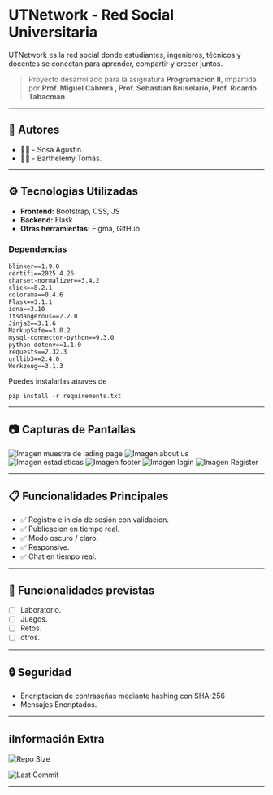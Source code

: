 # UTNetwork - Red Social Universitaria
UTNetwork es la red social donde estudiantes, ingenieros, técnicos y docentes se conectan para aprender, compartir y crecer juntos.
> Proyecto desarrollado para la asignatura **Programacion II**, impartida por **Prof. Miguel Cabrera , Prof. Sebastian Bruselario, Prof. Ricardo Tabacman**.

---

## 👥 Autores
- 👩‍💻 - Sosa Agustin.
- 👩‍💻 - Barthelemy Tomás.

---

## ⚙️ Tecnologias Utilizadas

- **Frontend:** Bootstrap, CSS, JS
- **Backend:** Flask
- **Otras herramientas:** Figma, GitHub
### Dependencias
```
blinker==1.9.0
certifi==2025.4.26
charset-normalizer==3.4.2
click==8.2.1
colorama==0.4.6
Flask==3.1.1
idna==3.10
itsdangerous==2.2.0
Jinja2==3.1.6
MarkupSafe==3.0.2
mysql-connector-python==9.3.0
python-dotenv==1.1.0
requests==2.32.3
urllib3==2.4.0
Werkzeug==3.1.3

```
Puedes instalarlas atraves de 

```
pip install -r requirements.txt
```

---

## 📷 Capturas de Pantallas
<img src="https://github.com/TomasB-Dev/utnetwork/blob/main/md_static/inicio.png" alt="Imagen muestra de lading page" />
<img src="https://github.com/TomasB-Dev/utnetwork/blob/main/md_static/inicio2.png" alt="Imagen about us" />
<img src="https://github.com/TomasB-Dev/utnetwork/blob/main/md_static/inicio3.png" alt="Imagen estadisticas" />
<img src="https://github.com/TomasB-Dev/utnetwork/blob/main/md_static/inicio4.png" alt="Imagen footer" />
<img src="https://github.com/TomasB-Dev/utnetwork/blob/main/md_static/login.png" alt="Imagen login" />
<img src="https://github.com/TomasB-Dev/utnetwork/blob/main/md_static/register.png" alt="Imagen Register" />

---

## 📋 Funcionalidades Principales
- ✅ Registro e inicio de sesión con validacion.
- ✅ Publicacion en tiempo real.
- ✅ Modo oscuro / claro.
- ✅ Responsive.
- ✅ Chat en tiempo real.

---

## 📌 Funcionalidades previstas

- [ ] Laboratorio.
- [ ] Juegos.
- [ ] Retos.
- [ ] otros.

---

## 🔒 Seguridad
- Encriptacion de contraseñas mediante hashing con SHA-256
- Mensajes Encriptados.

---

## ℹ️Información Extra

![Repo Size](https://img.shields.io/github/repo-size/TomasB-Dev/utnetwork)

![Last Commit](https://img.shields.io/github/last-commit/TomasB-Dev/utnetwork)


---
